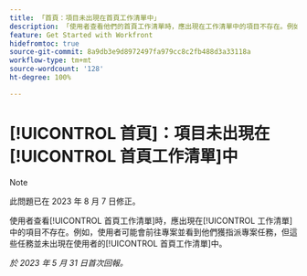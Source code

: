 ```yaml
---
title: 「首頁：項目未出現在首頁工作清單中」
description: 「使用者查看他們的首頁工作清單時，應出現在工作清單中的項目不存在。例如，使用者可能會前往專案並看到他們獲指派專案任務，但這些任務並未出現在使用者的首頁工作清單中。」
feature: Get Started with Workfront
hidefromtoc: true
source-git-commit: 8a9db3e9d8972497fa979cc8c2fb488d3a33118a
workflow-type: tm+mt
source-wordcount: '128'
ht-degree: 100%

---
```



# [!UICONTROL 首頁]：項目未出現在[!UICONTROL 首頁工作清單]中

>[!NOTE]
>
>此問題已在 2023 年 8 月 7 日修正。

使用者查看[!UICONTROL 首頁工作清單]時，應出現在[!UICONTROL 工作清單]中的項目不存在。例如，使用者可能會前往專案並看到他們獲指派專案任務，但這些任務並未出現在使用者的[!UICONTROL 首頁工作清單]中。

_於 2023 年 5 月 31 日首次回報。_


